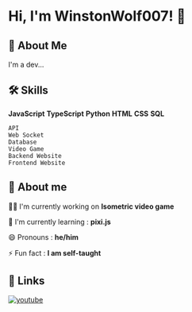 # Hi, I'm WinstonWolf007! 👋


## 🚀 About Me
I'm a dev...


## 🛠 Skills
**JavaScript**
**TypeScript**
**Python**
**HTML**
**CSS**
**SQL**

```
API
Web Socket
Database
Video Game
Backend Website
Frontend Website
```


## 💪 About me
👩‍💻 I'm currently working on **Isometric video game**

🧠 I'm currently learning : **pixi.js**

😄 Pronouns : **he/him**

⚡️ Fun fact : **I am self-taught**


## 🔗 Links
[![youtube](https://cdn.icon-icons.com/icons2/2530/PNG/512/youtube_button_icon_151827.png)](https://www.youtube.com/@WinstonWolf007)
